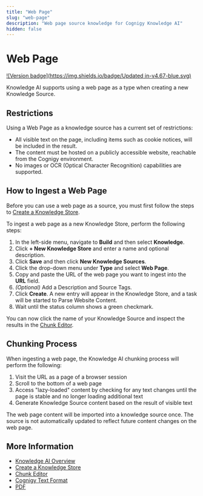 ```yaml
---
title: "Web Page"
slug: "web-page"
description: "Web page source knowledge for Cognigy Knowledge AI"
hidden: false
---
```


# Web Page

[![Version badge](https://img.shields.io/badge/Updated in-v4.67-blue.svg)](../../release-notes/4.67.md)

Knowledge AI supports using a web page as a type when creating a new Knowledge Source. 

## Restrictions

Using a Web Page as a knowledge source has a current set of restrictions:

- All visible text on the page, including items such as cookie notices, will be included in the result.
- The content must be hosted on a publicly accessible website, reachable from the Cognigy environment.
- No images or OCR (Optical Character Recognition) capabilities are supported.

## How to Ingest a Web Page

Before you can use a web page as a source, you must first follow the steps to [Create a Knowledge Store](overview.md#create-a-knowledge-store).

To ingest a web page as a new Knowledge Store, perform the following steps:

1. In the left-side menu, navigate to **Build** and then select **Knowledge**.
2. Click **+ New Knowledge Store** and enter a name and optional description.
3. Click **Save** and then click **New Knowledge Sources**.
4. Click the drop-down menu under **Type** and select **Web Page**.
5. Copy and paste the URL of the web page you want to ingest into the **URL** field.
6. _(Optional)_ Add a Description and Source Tags.
7. Click **Create**. A new entry will appear in the Knowledge Store, and a task will be started to Parse Website Content.
8. Wait until the status column shows a green checkmark.

You can now click the name of your Knowledge Source and inspect the results in the [Chunk Editor](overview.md#chunk-editor).

## Chunking Process

When ingesting a web page, the Knowledge AI chunking process will perform the following:

1. Visit the URL as a page of a browser session
2. Scroll to the bottom of a web page 
3. Access "lazy-loaded" content by checking for any text changes until the page is stable and no longer loading additional text
4. Generate Knowledge Source content based on the result of visible text

The web page content will be imported into a knowledge source once. The source is not automatically updated to reflect future content changes on the web page.

## More Information

- [Knowledge AI Overview](overview.md)
- [Create a Knowledge Store](overview.md#create-a-knowledge-store)
- [Chunk Editor](overview.md#chunk-editor)
- [Cognigy Text Format](ctxt.md)
- [PDF](pdf.md)